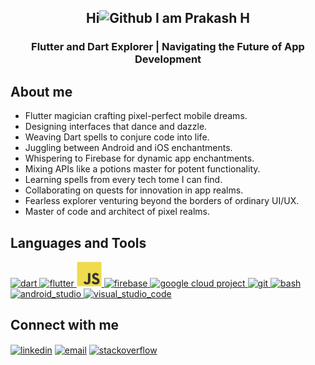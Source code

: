 <h2 align="center">Hi<img width="24" alt="Github" src="https://github.com/rahulbanerjee26/githubProfileReadmeGenerator/blob/main/gifs/wave.gif?raw=true" /> I am Prakash H</h2>
<h3 align="center">Flutter and Dart Explorer | Navigating the Future of App Development</h3>


## About me
- Flutter magician crafting pixel-perfect mobile dreams.
- Designing interfaces that dance and dazzle.
- Weaving Dart spells to conjure code into life.
- Juggling between Android and iOS enchantments.
- Whispering to Firebase for dynamic app enchantments.
- Mixing APIs like a potions master for potent functionality.
- Learning spells from every tech tome I can find.
- Collaborating on quests for innovation in app realms.
- Fearless explorer venturing beyond the borders of ordinary UI/UX.
- Master of code and architect of pixel realms.

## Languages and Tools
<p align="left">
<a href="https://dart.dev/" target="_blank" rel="noreferrer"> <img src="https://raw.githubusercontent.com/rahulbanerjee26/githubProfileReadmeGenerator/51f83dfc2091cdec25b7b33bd2d3da0996ec3efd/icons/dart.svg" alt="dart" width="40" height="40"/> </a> 
<a href="https://flutter.dev/" target="_blank" rel="noreferrer"> <img src="https://cdn.icon-icons.com/icons2/2107/PNG/512/file_type_flutter_icon_130599.png" alt="flutter" width="40" height="40"/> </a> 
<a href="https://developer.mozilla.org/en-US/docs/Web/JavaScript" target="_blank" rel="noreferrer"> <img src="https://raw.githubusercontent.com/devicons/devicon/master/icons/javascript/javascript-original.svg" alt="javascript" width="40" height="40"/> </a> 
<a href="https://firebase.google.com/" target="_blank" rel="noreferrer"> <img src="https://www.vectorlogo.zone/logos/firebase/firebase-icon.svg" alt="firebase" width="40" height="40"/> </a>
<a href="https://cloud.google.com/" target="_blank" rel="noreferrer"> <img src="https://raw.githubusercontent.com/rahulbanerjee26/githubProfileReadmeGenerator/51f83dfc2091cdec25b7b33bd2d3da0996ec3efd/icons/gcp.svg" alt="google cloud project" width="40" height="40"/> </a> 
<a href="https://git-scm.com/" target="_blank" rel="noreferrer"> <img src="https://www.vectorlogo.zone/logos/git-scm/git-scm-icon.svg" alt="git" width="40" height="40"/> </a> 
<a href="https://www.gnu.org/software/bash/" target="_blank" rel="noreferrer"> <img src="https://raw.githubusercontent.com/rahulbanerjee26/githubProfileReadmeGenerator/51f83dfc2091cdec25b7b33bd2d3da0996ec3efd/icons/bash.svg" alt="bash" width="40" height="40"/> </a>
<a href="https://developer.android.com/studio" target="_blank" rel="noreferrer"> <img src="https://1.bp.blogspot.com/-LgTa-xDiknI/X4EflN56boI/AAAAAAAAPuk/24YyKnqiGkwRS9-_9suPKkfsAwO4wHYEgCLcBGAsYHQ/s0/image9.png" alt="android_studio" width="40" height="40"/> </a> 
<a href="https://code.visualstudio.com/" target="_blank" rel="noreferrer"> <img src="https://upload.wikimedia.org/wikipedia/commons/thumb/9/9a/Visual_Studio_Code_1.35_icon.svg/2048px-Visual_Studio_Code_1.35_icon.svg.png" alt="visual_studio_code" width="40" height="40"/> </a></p>

## Connect with me
<a href="https://www.linkedin.com/in/prakash080/" target="blank"><img align="center" src="https://img.shields.io/badge/linkedin-%231DA1F2.svg?style=for-the-badge&logo=linkedin&logoColor=white" alt="linkedin" height="30"/></a>
<a href="mailto:hprakash080@gmail.com" target="blank"><img align="center" src="https://img.shields.io/badge/gmail-EA4335.svg?style=for-the-badge&logo=gmail&logoColor=white"
alt="email" height="30"/></a>
<a href="https://stackoverflow.com/users/22427238/prakash-h" target="blank"><img align="center" src="https://img.shields.io/badge/Stack_Overflow-FE7A16?style=for-the-badge&logo=stack-overflow&logoColor=white" alt="stackoverflow" height="30"/></a>
